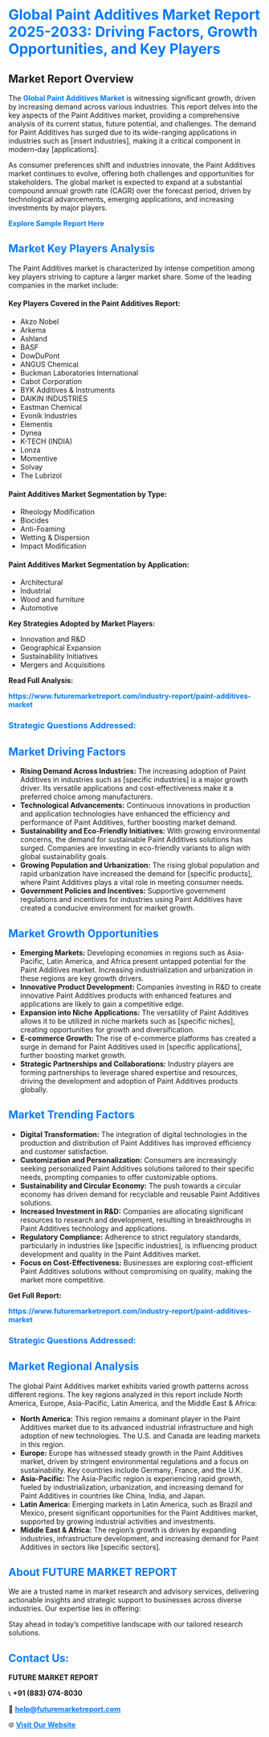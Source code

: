 <h1 style="color: #007BFF;">Global Paint Additives Market Report 2025-2033: Driving Factors, Growth Opportunities, and Key Players</h1>

<section id="overview">
<h2>Market Report Overview</h2>
<p>The <a href="https://www.futuremarketreport.com/industry-report/paint-additives-market" style="color: #007BFF; text-decoration: none;"><strong>Global Paint Additives Market</strong></a> is witnessing significant growth, driven by increasing demand across various industries. This report delves into the key aspects of the Paint Additives market, providing a comprehensive analysis of its current status, future potential, and challenges. The demand for Paint Additives has surged due to its wide-ranging applications in industries such as [insert industries], making it a critical component in modern-day [applications].</p>
<p>As consumer preferences shift and industries innovate, the Paint Additives market continues to evolve, offering both challenges and opportunities for stakeholders. The global market is expected to expand at a substantial compound annual growth rate (CAGR) over the forecast period, driven by technological advancements, emerging applications, and increasing investments by major players.</p>
</section>

<section id="overview">
<p><a href="https://www.futuremarketreport.com/request-sample/reportId=50864" style="color: #007BFF; text-decoration: none;"><strong>Explore Sample Report Here</strong></a></p>
</section>

<section id="key-players">
<h2 style="color: #007BFF;">Market Key Players Analysis</h2>
<p>The Paint Additives market is characterized by intense competition among key players striving to capture a larger market share. Some of the leading companies in the market include:</p>
<h4>Key Players Covered in the Paint Additives Report:</h4>
<ul><li>Akzo Nobel</li><li>Arkema</li><li>Ashland</li><li>BASF</li><li>DowDuPont</li><li>ANGUS Chemical</li><li>Buckman Laboratories International</li><li>Cabot Corporation</li><li>BYK Additives &amp; Instruments</li><li>DAIKIN INDUSTRIES</li><li>Eastman Chemical</li><li>Evonik Industries</li><li>Elementis</li><li>Dynea</li><li>K-TECH (INDIA)</li><li>Lonza</li><li>Momentive</li><li>Solvay</li><li>The Lubrizol</li></ul>
<h4>Paint Additives Market Segmentation by Type:</h4>
<ul><li>Rheology Modification</li><li>Biocides</li><li>Anti-Foaming</li><li>Wetting &amp; Dispersion</li><li>Impact Modification</li></ul>

<h4>Paint Additives Market Segmentation by Application:</h4>
<ul><li>Architectural</li><li>Industrial</li><li>Wood and furniture</li><li>Automotive</li></ul>
<p><strong>Key Strategies Adopted by Market Players:</strong></p>
<ul>
<li>Innovation and R&D</li>
<li>Geographical Expansion</li>
<li>Sustainability Initiatives</li>
<li>Mergers and Acquisitions</li>
</ul>
</section>

<section>
<p><strong>Read Full Analysis: </strong></p><a href="https://www.futuremarketreport.com/industry-report/paint-additives-market" style="color: #007BFF; text-decoration: none;"><strong>https://www.futuremarketreport.com/industry-report/paint-additives-market</strong></a>
<h3 style="color: #007BFF;">Strategic Questions Addressed:</h3>
</section>

<section id="driving-factors">
<h2 style="color: #007BFF;">Market Driving Factors</h2>
<ul>
<li><strong>Rising Demand Across Industries:</strong> The increasing adoption of Paint Additives in industries such as [specific industries] is a major growth driver. Its versatile applications and cost-effectiveness make it a preferred choice among manufacturers.</li>
<li><strong>Technological Advancements:</strong> Continuous innovations in production and application technologies have enhanced the efficiency and performance of Paint Additives, further boosting market demand.</li>
<li><strong>Sustainability and Eco-Friendly Initiatives:</strong> With growing environmental concerns, the demand for sustainable Paint Additives solutions has surged. Companies are investing in eco-friendly variants to align with global sustainability goals.</li>
<li><strong>Growing Population and Urbanization:</strong> The rising global population and rapid urbanization have increased the demand for [specific products], where Paint Additives plays a vital role in meeting consumer needs.</li>
<li><strong>Government Policies and Incentives:</strong> Supportive government regulations and incentives for industries using Paint Additives have created a conducive environment for market growth.</li>
</ul>
</section>

<section id="growth-opportunities">
<h2 style="color: #007BFF;">Market Growth Opportunities</h2>
<ul>
<li><strong>Emerging Markets:</strong> Developing economies in regions such as Asia-Pacific, Latin America, and Africa present untapped potential for the Paint Additives market. Increasing industrialization and urbanization in these regions are key growth drivers.</li>
<li><strong>Innovative Product Development:</strong> Companies investing in R&D to create innovative Paint Additives products with enhanced features and applications are likely to gain a competitive edge.</li>
<li><strong>Expansion into Niche Applications:</strong> The versatility of Paint Additives allows it to be utilized in niche markets such as [specific niches], creating opportunities for growth and diversification.</li>
<li><strong>E-commerce Growth:</strong> The rise of e-commerce platforms has created a surge in demand for Paint Additives used in [specific applications], further boosting market growth.</li>
<li><strong>Strategic Partnerships and Collaborations:</strong> Industry players are forming partnerships to leverage shared expertise and resources, driving the development and adoption of Paint Additives products globally.</li>
</ul>
</section>

<section id="trending-factors">
<h2 style="color: #007BFF;">Market Trending Factors</h2>
<ul>
<li><strong>Digital Transformation:</strong> The integration of digital technologies in the production and distribution of Paint Additives has improved efficiency and customer satisfaction.</li>
<li><strong>Customization and Personalization:</strong> Consumers are increasingly seeking personalized Paint Additives solutions tailored to their specific needs, prompting companies to offer customizable options.</li>
<li><strong>Sustainability and Circular Economy:</strong> The push towards a circular economy has driven demand for recyclable and reusable Paint Additives solutions.</li>
<li><strong>Increased Investment in R&D:</strong> Companies are allocating significant resources to research and development, resulting in breakthroughs in Paint Additives technology and applications.</li>
<li><strong>Regulatory Compliance:</strong> Adherence to strict regulatory standards, particularly in industries like [specific industries], is influencing product development and quality in the Paint Additives market.</li>
<li><strong>Focus on Cost-Effectiveness:</strong> Businesses are exploring cost-efficient Paint Additives solutions without compromising on quality, making the market more competitive.</li>
</ul>
</section>

<section>
<p><strong>Get Full Report: </strong></p><a href="https://www.futuremarketreport.com/industry-report/paint-additives-market" style="color: #007BFF; text-decoration: none;"><strong>https://www.futuremarketreport.com/industry-report/paint-additives-market</strong></a>
<h3 style="color: #007BFF;">Strategic Questions Addressed:</h3>
</section>


<section id="regional-analysis">
<h2 style="color: #007BFF;">Market Regional Analysis</h2>
<p>The global Paint Additives market exhibits varied growth patterns across different regions. The key regions analyzed in this report include North America, Europe, Asia-Pacific, Latin America, and the Middle East & Africa:</p>
<ul>
<li><strong>North America:</strong> This region remains a dominant player in the Paint Additives market due to its advanced industrial infrastructure and high adoption of new technologies. The U.S. and Canada are leading markets in this region.</li>
<li><strong>Europe:</strong> Europe has witnessed steady growth in the Paint Additives market, driven by stringent environmental regulations and a focus on sustainability. Key countries include Germany, France, and the U.K.</li>
<li><strong>Asia-Pacific:</strong> The Asia-Pacific region is experiencing rapid growth, fueled by industrialization, urbanization, and increasing demand for Paint Additives in countries like China, India, and Japan.</li>
<li><strong>Latin America:</strong> Emerging markets in Latin America, such as Brazil and Mexico, present significant opportunities for the Paint Additives market, supported by growing industrial activities and investments.</li>
<li><strong>Middle East & Africa:</strong> The region’s growth is driven by expanding industries, infrastructure development, and increasing demand for Paint Additives in sectors like [specific sectors].</li>
</ul>
</section>

<footer>
<h2 style="color: #007BFF;">About FUTURE MARKET REPORT</h2>
<p>We are a trusted name in market research and advisory services, delivering actionable insights and strategic support to businesses across diverse industries. Our expertise lies in offering:</p>

<p>Stay ahead in today’s competitive landscape with our tailored research solutions.</p>

<h2 style="color: #007BFF;">Contact Us:</h2>
<p><strong>FUTURE MARKET REPORT</strong></p>
<p>📞 <strong>+91 (883) 074-8030</strong></p>
<p>📧 <strong><a href="mailto:help@futuremarketreport.com" style="color: #007BFF;">help@futuremarketreport.com</a></strong></p>
<p>🌐 <strong><a href="https://www.futuremarketreport.com/" style="color: #007BFF;">Visit Our Website</a></strong></p>
</footer>